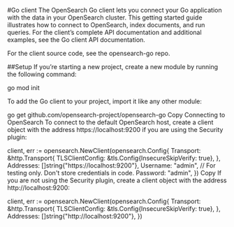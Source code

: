 #Go client
The OpenSearch Go client lets you connect your Go application with the data in your OpenSearch cluster. This getting started guide illustrates how to connect to OpenSearch, index documents, and run queries. For the client’s complete API documentation and additional examples, see the Go client API documentation.

For the client source code, see the opensearch-go repo.

##Setup
If you’re starting a new project, create a new module by running the following command:

go mod init <mymodulename>

To add the Go client to your project, import it like any other module:

go get github.com/opensearch-project/opensearch-go
Copy
Connecting to OpenSearch
To connect to the default OpenSearch host, create a client object with the address https://localhost:9200 if you are using the Security plugin:

client, err := opensearch.NewClient(opensearch.Config{
        Transport: &http.Transport{
            TLSClientConfig: &tls.Config{InsecureSkipVerify: true},
        },
        Addresses: []string{"https://localhost:9200"},
        Username:  "admin", // For testing only. Don't store credentials in code.
        Password:  "admin",
    })
Copy
If you are not using the Security plugin, create a client object with the address http://localhost:9200:

client, err := opensearch.NewClient(opensearch.Config{
        Transport: &http.Transport{
            TLSClientConfig: &tls.Config{InsecureSkipVerify: true},
        },
        Addresses: []string{"http://localhost:9200"},
    })
